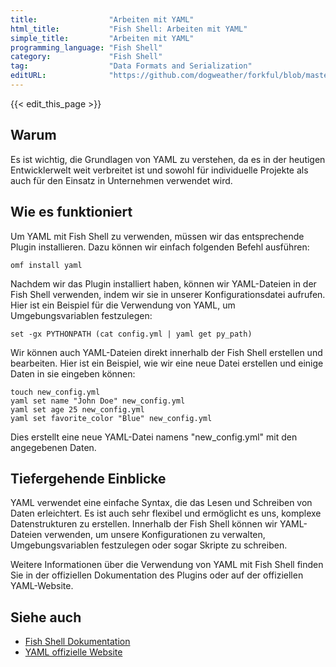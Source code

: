 ```yaml
---
title:                "Arbeiten mit YAML"
html_title:           "Fish Shell: Arbeiten mit YAML"
simple_title:         "Arbeiten mit YAML"
programming_language: "Fish Shell"
category:             "Fish Shell"
tag:                  "Data Formats and Serialization"
editURL:              "https://github.com/dogweather/forkful/blob/master/content/de/fish-shell/working-with-yaml.md"
---
```


{{< edit_this_page >}}

## Warum

Es ist wichtig, die Grundlagen von YAML zu verstehen, da es in der heutigen Entwicklerwelt weit verbreitet ist und sowohl für individuelle Projekte als auch für den Einsatz in Unternehmen verwendet wird.

## Wie es funktioniert

Um YAML mit Fish Shell zu verwenden, müssen wir das entsprechende Plugin installieren. Dazu können wir einfach folgenden Befehl ausführen:

```Fish Shell
omf install yaml
```

Nachdem wir das Plugin installiert haben, können wir YAML-Dateien in der Fish Shell verwenden, indem wir sie in unserer Konfigurationsdatei aufrufen. Hier ist ein Beispiel für die Verwendung von YAML, um Umgebungsvariablen festzulegen:

```Fish Shell
set -gx PYTHONPATH (cat config.yml | yaml get py_path)
```

Wir können auch YAML-Dateien direkt innerhalb der Fish Shell erstellen und bearbeiten. Hier ist ein Beispiel, wie wir eine neue Datei erstellen und einige Daten in sie eingeben können:

```Fish Shell
touch new_config.yml
yaml set name "John Doe" new_config.yml
yaml set age 25 new_config.yml
yaml set favorite_color "Blue" new_config.yml
```

Dies erstellt eine neue YAML-Datei namens "new_config.yml" mit den angegebenen Daten.

## Tiefergehende Einblicke

YAML verwendet eine einfache Syntax, die das Lesen und Schreiben von Daten erleichtert. Es ist auch sehr flexibel und ermöglicht es uns, komplexe Datenstrukturen zu erstellen. Innerhalb der Fish Shell können wir YAML-Dateien verwenden, um unsere Konfigurationen zu verwalten, Umgebungsvariablen festzulegen oder sogar Skripte zu schreiben.

Weitere Informationen über die Verwendung von YAML mit Fish Shell finden Sie in der offiziellen Dokumentation des Plugins oder auf der offiziellen YAML-Website.

## Siehe auch

- [Fish Shell Dokumentation](https://fishshell.com/docs/current/)
- [YAML offizielle Website](https://yaml.org/)